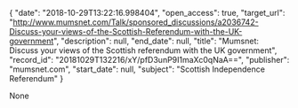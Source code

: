 {
  "date": "2018-10-29T13:22:16.998404", 
  "open_access": true, 
  "target_url": "http://www.mumsnet.com/Talk/sponsored_discussions/a2036742-Discuss-your-views-of-the-Scottish-Referendum-with-the-UK-government", 
  "description": null, 
  "end_date": null, 
  "title": "Mumsnet:  Discuss your views of the Scottish referendum with the UK government", 
  "record_id": "20181029T132216/xY/pfD3unP9I1maXc0qNaA==", 
  "publisher": "mumsnet.com", 
  "start_date": null, 
  "subject": "Scottish Independence Referendum"
}

None